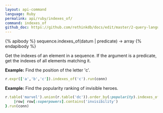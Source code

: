```yaml
---
layout: api-command 
language: Ruby
permalink: api/ruby/indexes_of/
command: indexes_of
github_doc: https://github.com/rethinkdb/docs/edit/master/2-query-language/api/ruby/transformations/indexes_of.md
---
```


{% apibody %}
sequence.indexes_of(datum | predicate) → array
{% endapibody %}

Get the indexes of an element in a sequence. If the argument is a predicate, get the indexes of all elements matching it.

__Example:__ Find the position of the letter 'c'.

```rb
r.expr(['a','b','c']).indexes_of('c').run(conn)
```


__Example:__ Find the popularity ranking of invisible heroes.

```rb
r.table('marvel').union(r.table('dc')).order_by(:popularity).indexes_of{
    |row| row[:superpowers].contains('invisibility')
}.run(conn)
```

